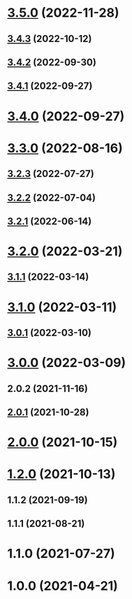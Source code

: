 # [3.5.0](https://github.com/alex-lit/config-npmlint/compare/v3.4.3...v3.5.0) (2022-11-28)

## [3.4.3](https://github.com/alex-lit/config-npmlint/compare/v3.4.2...v3.4.3) (2022-10-12)

## [3.4.2](https://github.com/alex-lit/config-npmlint/compare/v3.4.1...v3.4.2) (2022-09-30)

## [3.4.1](https://github.com/alex-lit/config-npmlint/compare/v3.4.0...v3.4.1) (2022-09-27)

# [3.4.0](https://github.com/alex-lit/config-npmlint/compare/v3.3.0...v3.4.0) (2022-09-27)

# [3.3.0](https://github.com/alex-lit/config-npmlint/compare/v3.2.3...v3.3.0) (2022-08-16)

## [3.2.3](https://github.com/alex-lit/config-npmlint/compare/v3.2.2...v3.2.3) (2022-07-27)

## [3.2.2](https://github.com/alex-lit/config-npmlint/compare/v3.2.1...v3.2.2) (2022-07-04)

## [3.2.1](https://github.com/alex-lit/config-npmlint/compare/v3.2.0...v3.2.1) (2022-06-14)

# [3.2.0](https://github.com/alex-lit/config-npmlint/compare/v3.1.1...v3.2.0) (2022-03-21)

## [3.1.1](https://github.com/alex-lit/config-npmlint/compare/v3.1.0...v3.1.1) (2022-03-14)

# [3.1.0](https://github.com/alex-lit/config-npmlint/compare/v3.0.1...v3.1.0) (2022-03-11)

## [3.0.1](https://github.com/alex-lit/config-npmlint/compare/v3.0.0...v3.0.1) (2022-03-10)

# [3.0.0](https://github.com/alex-lit/config-npmlint/compare/v2.0.2...v3.0.0) (2022-03-09)

## 2.0.2 (2021-11-16)

## [2.0.1](https://github.com/alex-lit/config-npmlint/compare/v2.0.0...v2.0.1) (2021-10-28)

# [2.0.0](https://github.com/alex-lit/config-npmlint/compare/v1.2.0...v2.0.0) (2021-10-15)

# [1.2.0](https://github.com/alex-lit/config-npmlint/compare/v1.1.2...v1.2.0) (2021-10-13)

## 1.1.2 (2021-09-19)

## 1.1.1 (2021-08-21)

# 1.1.0 (2021-07-27)

# 1.0.0 (2021-04-21)
